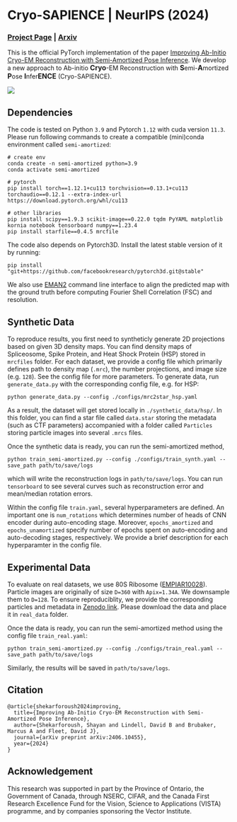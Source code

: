 # Cryo-SAPIENCE | NeurIPS (2024)

### [Project Page]() | [Arxiv](https://arxiv.org/abs/2406.10455)
This is the official PyTorch implementation of the paper [Improving Ab-Initio Cryo-EM Reconstruction with Semi-Amortized Pose Inference](https://arxiv.org/abs/2406.10455).
We develop a new approach to Ab-initio <b><span style="font-size: 1.1em;">Cryo</span></b>-EM Reconstruction with 
<b><span style="font-size: 1.1em;">S</span></b>emi-<b><span style="font-size: 1.1em;">A</span></b>mortized <b><span style="font-size: 1.1em;">P</span></b>ose <b><span style="font-size: 1.1em;">I</span></b>nfer<b><span style="font-size: 1.1em;">ENCE</span></b> (Cryo-SAPIENCE).
<!-- **S**emi-**A**mortized **P**ose **I**nfer**ence**. -->
<img src='./media/teaser.png'/></img>

## Dependencies
The code is tested on Python `3.9` and Pytorch `1.12` with cuda version `11.3`.
Please run following commands to create a compatible (mini)conda environment called `semi-amortized`:
```
# create env
conda create -n semi-amortized python=3.9
conda activate semi-amortized

# pytorch
pip install torch==1.12.1+cu113 torchvision==0.13.1+cu113 torchaudio==0.12.1 --extra-index-url https://download.pytorch.org/whl/cu113

# other libraries
pip install scipy==1.9.3 scikit-image==0.22.0 tqdm PyYAML matplotlib kornia notebook tensorboard numpy==1.23.4
pip install starfile==0.4.5 mrcfile
```
The code also depends on Pytorch3D. Install the latest stable version of it by running:
```
pip install "git+https://github.com/facebookresearch/pytorch3d.git@stable"
```
We also use [EMAN2](https://cryoem.bcm.edu/cryoem/downloads/view_eman2_versions) command line interface to align the predicted map with the ground truth before computing Fourier Shell Correlation (FSC) and resolution.

## Synthetic Data
To reproduce results, you first need to syntheticly generate 2D projections based on given 3D density maps.
You can find density maps of Spliceosome, Spike Protein, and Heat Shock Protein (HSP) stored in `mrcfiles` folder.
For each dataset, we provide a config file which primarily defines path to density map (`.mrc`), the number projections, and image size (e.g. `128`). 
See the config file for more parameters.
To generate data, run `generate_data.py` with the corresponding config file, e.g. for HSP:
```
python generate_data.py --config ./configs/mrc2star_hsp.yaml
```
As a result, the dataset will get stored locally in `./synthetic_data/hsp/`. 
In this folder, you can find a star file called `data.star` storing the metadata (such as CTF parameters) accompanied with a folder called `Particles` storing particle images into several `.mrcs` files.

Once the synthetic data is ready, you can run the semi-amortized method,
```
python train_semi-amortized.py --config ./configs/train_synth.yaml --save_path path/to/save/logs
```
which will write the reconstruction logs in `path/to/save/logs`. You can run `tensorboard` to see several curves such as reconstruction error and mean/median rotation errors.

Within the config file `train.yaml`, several hyperparameters are defined. An important one is `num_rotations` which determines number of heads of CNN encoder during auto-encoding stage.
Moreover, `epochs_amortized` and `epochs_unamortized` specify number of epochs spent on auto-encoding and auto-decoding stages, respectively.
We provide a brief description for each hyperparamter in the config file.

## Experimental Data
To evaluate on real datasets, we use 80S Ribosome ([EMPIAR10028](https://www.ebi.ac.uk/empiar/EMPIAR-10028/)).
Particle images are originally of size `D=360` with `Apix=1.34A`.
We downsample them to `D=128`. 
To ensure reproduciblity, we provide the corresponding particles and metadata in [Zenodo link](https://zenodo.org/records/13863054?token=eyJhbGciOiJIUzUxMiJ9.eyJpZCI6Ijg3MTFiNTcxLTgwMmMtNDYxZC04YWU5LWFjYTQyYjZhNDEyZiIsImRhdGEiOnt9LCJyYW5kb20iOiJiOWQ5NmE3MTNkM2ZmOWZlZmQwMWE0Yzg2OGZhNjE5MCJ9.U71prW_3uD374_p1hrGJYIZb4t0pihK8yPhVcj4xma2tO6qPq4BzZwe9HIqtzrium2a54tiVCQpqDWOs407yZg). Please download the data and place it in `real_data` folder. 

Once the data is ready, you can run the semi-amortized method using the config file `train_real.yaml`:
```
python train_semi-amortized.py --config ./configs/train_real.yaml --save_path path/to/save/logs
```
Similarly, the results will be saved in `path/to/save/logs`.

## Citation
```
@article{shekarforoush2024improving,
  title={Improving Ab-Initio Cryo-EM Reconstruction with Semi-Amortized Pose Inference},
  author={Shekarforoush, Shayan and Lindell, David B and Brubaker, Marcus A and Fleet, David J},
  journal={arXiv preprint arXiv:2406.10455},
  year={2024}
}
```

## Acknowledgement
This research was supported in part by the Province of Ontario, the Government of Canada, through NSERC, CIFAR, and the Canada First Research Excellence Fund for the Vision, Science to Applications (VISTA) programme, and by companies sponsoring the Vector Institute.

<!-- ## Analysis and Visualizations -->

<!-- As a simple toy example, run the following command to start a slurm job which uses the semi-amortized method for 3D reconstruction based on a synthetic dataset of spliceosome. Basic configs are stored in `./configs/base.yaml`.
```
sbatch slurm_semi_amortized.sh "./configs/base.yaml"
```

This job stores the results in `/checkpoint/job_id/` where `job_id` is a unqiue number identifying the job. You can run `tensorboard` on this folder:
```
tensorboard --logdir /checkpoint/job_id --host 0.0.0.0 --port 6006
```
To see results locally, use ssh to port-forward from the node (where tensorboard is running) on port 6006 to your localhost. -->
